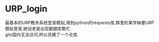 # URP_login <br />
最基本的URP教务系统登录模拟,用到python的requests库,群里的某学妹要URP模拟登录,她说老是出现数据库繁忙. <br />
gits国内无法访问,所以另建了一个仓库.
